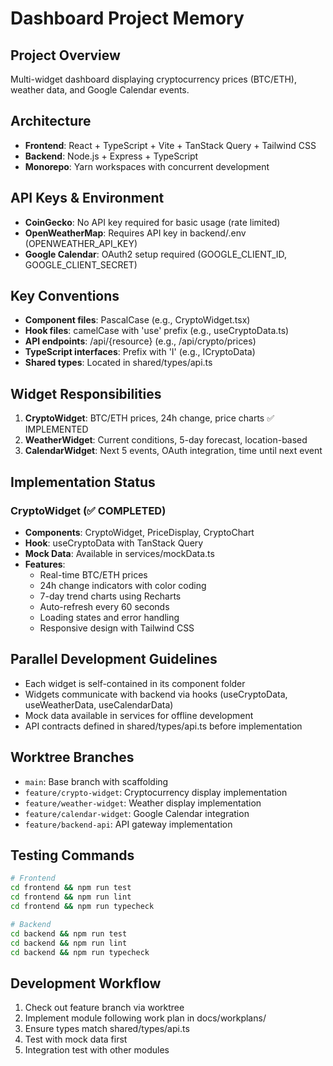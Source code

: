# Dashboard Project Memory

## Project Overview
Multi-widget dashboard displaying cryptocurrency prices (BTC/ETH), weather data, and Google Calendar events.

## Architecture
- **Frontend**: React + TypeScript + Vite + TanStack Query + Tailwind CSS
- **Backend**: Node.js + Express + TypeScript
- **Monorepo**: Yarn workspaces with concurrent development

## API Keys & Environment
- **CoinGecko**: No API key required for basic usage (rate limited)
- **OpenWeatherMap**: Requires API key in backend/.env (OPENWEATHER_API_KEY)
- **Google Calendar**: OAuth2 setup required (GOOGLE_CLIENT_ID, GOOGLE_CLIENT_SECRET)

## Key Conventions
- **Component files**: PascalCase (e.g., CryptoWidget.tsx)
- **Hook files**: camelCase with 'use' prefix (e.g., useCryptoData.ts)
- **API endpoints**: /api/{resource} (e.g., /api/crypto/prices)
- **TypeScript interfaces**: Prefix with 'I' (e.g., ICryptoData)
- **Shared types**: Located in shared/types/api.ts

## Widget Responsibilities
1. **CryptoWidget**: BTC/ETH prices, 24h change, price charts ✅ IMPLEMENTED
2. **WeatherWidget**: Current conditions, 5-day forecast, location-based
3. **CalendarWidget**: Next 5 events, OAuth integration, time until next event

## Implementation Status

### CryptoWidget (✅ COMPLETED)
- **Components**: CryptoWidget, PriceDisplay, CryptoChart
- **Hook**: useCryptoData with TanStack Query
- **Mock Data**: Available in services/mockData.ts
- **Features**: 
  - Real-time BTC/ETH prices
  - 24h change indicators with color coding
  - 7-day trend charts using Recharts
  - Auto-refresh every 60 seconds
  - Loading states and error handling
  - Responsive design with Tailwind CSS

## Parallel Development Guidelines
- Each widget is self-contained in its component folder
- Widgets communicate with backend via hooks (useCryptoData, useWeatherData, useCalendarData)
- Mock data available in services for offline development
- API contracts defined in shared/types/api.ts before implementation

## Worktree Branches
- `main`: Base branch with scaffolding
- `feature/crypto-widget`: Cryptocurrency display implementation
- `feature/weather-widget`: Weather display implementation  
- `feature/calendar-widget`: Google Calendar integration
- `feature/backend-api`: API gateway implementation

## Testing Commands
```bash
# Frontend
cd frontend && npm run test
cd frontend && npm run lint
cd frontend && npm run typecheck

# Backend
cd backend && npm run test
cd backend && npm run lint
cd backend && npm run typecheck
```

## Development Workflow
1. Check out feature branch via worktree
2. Implement module following work plan in docs/workplans/
3. Ensure types match shared/types/api.ts
4. Test with mock data first
5. Integration test with other modules